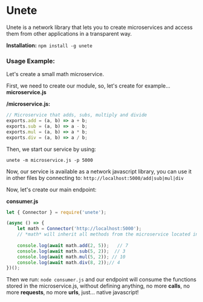 # Unete

Unete is a network library that lets you to create microservices and access them from other applications in a transparent way.

**Installation:** `npm install -g unete`

### Usage Example:

Let's create a small math microservice.

First, we need to create our module, so, let's create for example... **microservice.js**

**/microservice.js:** 

```js
// Microservice that adds, subs, multiply and divide
exports.add = (a, b) => a + b;
exports.sub = (a, b) => a - b;
exports.mul = (a, b) => a * b;
exports.div = (a, b) => a / b;
```

Then, we start our service by using:

```batch
unete -m microservice.js -p 5000
```

Now, our service is available as a network javascript library, you can use it in other files by connecting to: `http://localhost:5000/add|sub|mul|div`

Now, let's create our main endpoint:

**consumer.js**
```js
let { Connector } = require('unete');

(async () => {
	let math = Connector('http://localhost:5000');
	// *math* will inherit all methods from the microservice located in that port
	
	console.log(await math.add(2, 5));   // 7
	console.log(await math.sub(5, 2));  // 3
	console.log(await math.mul(5, 2)); // 10
	console.log(await math.div(8, 2));// 4
})();
```

Then we run: `node consumer.js` and our endpoint will consume the functions stored in the microservice.js, without defining anything, no more **calls**, no more **requests**, no more **urls**, just... native javascript!